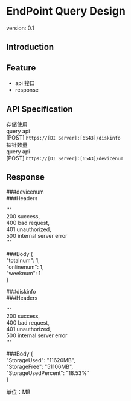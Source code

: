 # EndPoint Query Design
version: 0.1

## Introduction

## Feature

- api 接口
- response

## API Specification
存储使用  
query api  
[POST] `https://[DI Server]:[6543]/diskinfo`  
探针数量  
query api  
[POST] `https://[DI Server]:[6543]/devicenum`


## Response  
###devicenum  
###Headers  

'''  
200 success,  
400 bad request,  
401 unauthorized,  
500 internal server error  
'''  

###Body
{   
    "totalnum": 1,  
    "onlinenum": 1,  
    "weeknum": 1  
}

###diskinfo  
###Headers  

'''  
200 success,  
400 bad request,  
401 unauthorized,  
500 internal server error  
'''  

###Body
{   
    "StorageUsed": "11620MB",  
    "StorageFree": "51106MB",  
    "StorageUsedPercent": "18.53%"  
}
  
单位：MB




